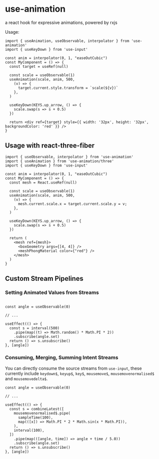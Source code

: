 # use-animation

a react hook for expressive animations, powered by rxjs

Usage: 

```tsx
import { useAnimation, useObservable, interpolator } from 'use-animation'
import { useKeyDown } from 'use-input'

const anim = interpolator(0, 1, "easeOutCubic")
const MyComponent = () => {
  const target = useRef(null)

  const scale = useObservable(1)
  useAnimation(scale, anim, 500,
    (v) => {
      target.current.style.transform = `scale(${v})`
    },
  )
  
  useKeyDown(KEYS.up_arrow, () => {
    scale.swap(s => s + 0.5)
  })
  
  return <div ref={target} style={{ width: '32px', height: '32px', backgroundColor: 'red' }} />
}
```

## Usage with react-three-fiber

```tsx
import { useObservable, interpolator } from 'use-animation'
import { useAnimation } from 'use-animation/three'
import { useKeyDown } from 'use-input'

const anim = interpolator(0, 1, "easeOutCubic")
const MyComponent = () => {
  const mesh = React.useRef(null)

  const scale = useObservable(1)
  useAnimation(scale, anim, 500,
    (v) => {
      mesh.current.scale.x = target.current.scale.y = v;
    },
  )
  
  useKeyDown(KEYS.up_arrow, () => {
    scale.swap(s => s + 0.5)
  })
  
  return (
    <mesh ref={mesh}>
      <boxGeometry args={[4, 4]} />
      <meshPhongMaterial color={"red"} />
    </mesh>
  )
}
```

## Custom Stream Pipelines

### Setting Animated Values from Streams

```tsx

const angle = useObservable(0)
  
// ...

useEffect(() => {
  const s = interval(500)
    .pipe(map((t) => Math.random() * Math.PI * 2))
    .subscribe(angle.set)
  return () => s.unsubscribe()
}, [angle])

```

### Consuming, Merging, Summing Intent Streams

You can directly consume the source streams from `use-input`, these currently include `keydown$`, `keyup$`, `key$`, `mousemove$`, `mousemovenormalised$` and `mousemovedelta$`.

```tsx
const angle = useObservable(0)
   
// ...

useEffect(() => {
  const s = combineLatest([
    mousemovenormalised$.pipe(
      sampleTime(100),
      map(([x]) => Math.PI * 2 * Math.sin(x * Math.PI)),
    ),
    interval(100),
  ])
    .pipe(map(([angle, time]) => angle + time / 5.0))
    .subscribe(angle.set)
  return () => s.unsubscribe()
}, [angle])
```
